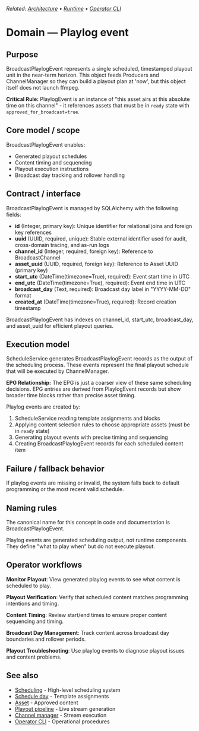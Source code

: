 _Related: [Architecture](../architecture/ArchitectureOverview.md) • [Runtime](../runtime/ChannelManager.md) • [Operator CLI](../operator/CLI.md)_

# Domain — Playlog event

## Purpose

BroadcastPlaylogEvent represents a single scheduled, timestamped playout unit in the near-term horizon. This object feeds Producers and ChannelManager so they can build a playout plan at 'now', but this object itself does not launch ffmpeg.

**Critical Rule:** PlaylogEvent is an instance of "this asset airs at this absolute time on this channel" - it references assets that must be in `ready` state with `approved_for_broadcast=true`.

## Core model / scope

BroadcastPlaylogEvent enables:

- Generated playout schedules
- Content timing and sequencing
- Playout execution instructions
- Broadcast day tracking and rollover handling

## Contract / interface

BroadcastPlaylogEvent is managed by SQLAlchemy with the following fields:

- **id** (Integer, primary key): Unique identifier for relational joins and foreign key references
- **uuid** (UUID, required, unique): Stable external identifier used for audit, cross-domain tracing, and as-run logs
- **channel_id** (Integer, required, foreign key): Reference to BroadcastChannel
- **asset_uuid** (UUID, required, foreign key): Reference to Asset UUID (primary key)
- **start_utc** (DateTime(timezone=True), required): Event start time in UTC
- **end_utc** (DateTime(timezone=True), required): Event end time in UTC
- **broadcast_day** (Text, required): Broadcast day label in "YYYY-MM-DD" format
- **created_at** (DateTime(timezone=True), required): Record creation timestamp

BroadcastPlaylogEvent has indexes on channel_id, start_utc, broadcast_day, and asset_uuid for efficient playout queries.

## Execution model

ScheduleService generates BroadcastPlaylogEvent records as the output of the scheduling process. These events represent the final playout schedule that will be executed by ChannelManager.

**EPG Relationship:** The EPG is just a coarser view of these same scheduling decisions. EPG entries are derived from PlaylogEvent records but show broader time blocks rather than precise asset timing.

Playlog events are created by:

1. ScheduleService reading template assignments and blocks
2. Applying content selection rules to choose appropriate assets (must be in `ready` state)
3. Generating playout events with precise timing and sequencing
4. Creating BroadcastPlaylogEvent records for each scheduled content item

## Failure / fallback behavior

If playlog events are missing or invalid, the system falls back to default programming or the most recent valid schedule.

## Naming rules

The canonical name for this concept in code and documentation is BroadcastPlaylogEvent.

Playlog events are generated scheduling output, not runtime components. They define "what to play when" but do not execute playout.

## Operator workflows

**Monitor Playout**: View generated playlog events to see what content is scheduled to play.

**Playout Verification**: Verify that scheduled content matches programming intentions and timing.

**Content Timing**: Review start/end times to ensure proper content sequencing and timing.

**Broadcast Day Management**: Track content across broadcast day boundaries and rollover periods.

**Playout Troubleshooting**: Use playlog events to diagnose playout issues and content problems.

## See also

- [Scheduling](Scheduling.md) - High-level scheduling system
- [Schedule day](ScheduleDay.md) - Template assignments
- [Asset](Asset.md) - Approved content
- [Playout pipeline](PlayoutPipeline.md) - Live stream generation
- [Channel manager](../runtime/ChannelManager.md) - Stream execution
- [Operator CLI](../operator/CLI.md) - Operational procedures
